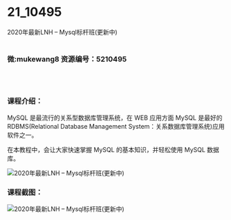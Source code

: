 # 21_10495
2020年最新LNH – Mysql标杆班(更新中)
<br/></br>
<h3>微:mukewang8 资源编号：5210495</h3>
<br/></br>
<h3>课程介绍：</h3>
<p>MySQL 是最流行的关系型数据库管理系统，在 WEB 应用方面 MySQL 是最好的 RDBMS(Relational Database Management System：关系数据库管理系统)应用软件之一。</p>
<p>在本教程中，会让大家快速掌握 MySQL 的基本知识，并轻松使用 MySQL 数据库。</p>
<p><img src="https://www.ko996.com/wp-content/uploads/img/2020/02/1-104.png" alt="2020年最新LNH – Mysql标杆班(更新中)"></p>
<div class="info-desc">
<h3>课程截图：</h3>
<p><img src="https://www.ko996.com/wp-content/uploads/img/2020/02/11-101.png" alt="2020年最新LNH – Mysql标杆班(更新中)"></p>


			
</div>
